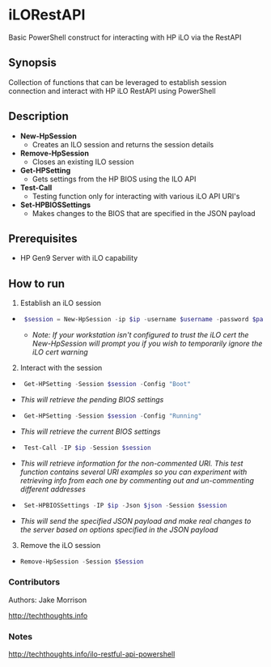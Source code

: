 # iLORestAPI
Basic PowerShell construct for interacting with HP iLO via the RestAPI

## Synopsis

Collection of functions that can be leveraged to establish session connection and interact with HP iLO RestAPI using PowerShell

## Description

* **New-HpSession**
  * Creates an ILO session and returns the session details
* **Remove-HpSession**
  * Closes an existing ILO session
* **Get-HPSetting**
  * Gets settings from the HP BIOS using the ILO API
* **Test-Call**
  * Testing function only for interacting with various iLO API URI's
* **Set-HPBIOSSettings**
  * Makes changes to the BIOS that are specified in the JSON payload

## Prerequisites

* HP Gen9 Server with iLO capability

## How to run

 1. Establish an iLO session
  * ```powershell 
	 $session = New-HpSession -ip $ip -username $username -password $password
	 ```
    * *Note: If your workstation isn't configured to trust the iLO cert the New-HpSession will prompt you if you wish to temporarily ignore the iLO cert warning*
 2. Interact with the session
  * ```powershell 
	 Get-HPSetting -Session $session -Config "Boot"
	 ```
   * *This will retrieve the pending BIOS settings*
  * ```powershell 
	 Get-HPSetting -Session $session -Config "Running"
	 ```
   * *This will retrieve the current BIOS settings*
  * ```powershell 
	 Test-Call -IP $ip -Session $session
	 ```
   * *This will retrieve information for the non-commented URI.  This test function contains several URI examples so you can experiment with retrieving info from   each one by commenting out and un-commenting different addresses*
  * ```powershell 
	 Set-HPBIOSSettings -IP $ip -Json $json -Session $session
	 ```
   * *This will send the specified JSON payload and make real changes to the server based on options specified in the JSON payload*
 3. Remove the iLO session
  * ```powershell 
	Remove-HpSession -Session $Session
	 ```

### Contributors

Authors: Jake Morrison

http://techthoughts.info

### Notes

http://techthoughts.info/ilo-restful-api-powershell